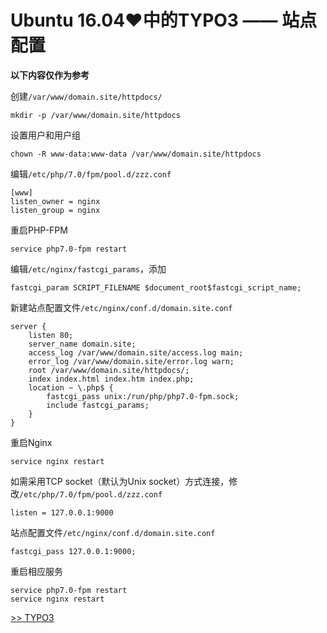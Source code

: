 # Ubuntu 16.04♥中的TYPO3 —— 站点配置

**以下内容仅作为参考**

创建`/var/www/domain.site/httpdocs/`

	mkdir -p /var/www/domain.site/httpdocs

设置用户和用户组

	chown -R www-data:www-data /var/www/domain.site/httpdocs

编辑`/etc/php/7.0/fpm/pool.d/zzz.conf`

	[www]
	listen_owner = nginx
	listen_group = nginx

重启PHP-FPM

	service php7.0-fpm restart

编辑`/etc/nginx/fastcgi_params`，添加

	fastcgi_param SCRIPT_FILENAME $document_root$fastcgi_script_name;

新建站点配置文件`/etc/nginx/conf.d/domain.site.conf`

	server {
		listen 80;
		server_name domain.site;
		access_log /var/www/domain.site/access.log main;
		error_log /var/www/domain.site/error.log warn;
		root /var/www/domain.site/httpdocs/;
		index index.html index.htm index.php;
		location ~ \.php$ {
			fastcgi_pass unix:/run/php/php7.0-fpm.sock;
			include fastcgi_params;
		}
	}

重启Nginx

	service nginx restart

如需采用TCP socket（默认为Unix socket）方式连接，修改`/etc/php/7.0/fpm/pool.d/zzz.conf`

	listen = 127.0.0.1:9000

站点配置文件`/etc/nginx/conf.d/domain.site.conf`

	fastcgi_pass 127.0.0.1:9000;

重启相应服务

	service php7.0-fpm restart
	service nginx restart

[>> TYPO3](./TYPO3.md)